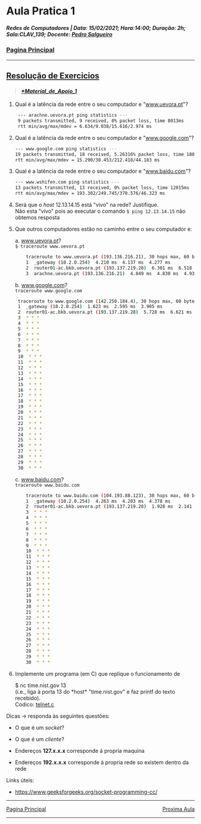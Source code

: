 # Aula Pratica 1  
##### *Redes de Computadores* | **Data:** 15/02/2021; **Hora**:14:00; **Duração**: 2h; **Sala**:CLAV_139; **Docente**: [Pedro Salgueiro](../#docentes)  
### [Pagina Principal](../)
 ---  
## [Resolução de Exercicios](https://www.moodle.uevora.pt/2122/mod/page/view.php?id=46205)
> #### [*\*Material_de_Apoio_1*](Redes%20Prática%2001.pdf)  

1. Qual é a latência da rede entre o seu computador e "www.uevora.pt"?  
   ``` bash 
    --- arachne.uevora.pt ping statistics ---
    9 packets transmitted, 9 received, 0% packet loss, time 8013ms
    rtt min/avg/max/mdev = 6.634/9.038/15.616/2.974 ms
    ```

2. Qual é a latência da rede entre o seu computador e "www.google.com"?
    ``` bash
    --- www.google.com ping statistics ---
    19 packets transmitted, 18 received, 5.26316% packet loss, time 18033ms
    rtt min/avg/max/mdev = 15.290/30.453/212.418/44.183 ms
    ```

3. Qual é a latência da rede entre o seu computador e "www.baidu.com"?  
    ``` bash
    --- www.wshifen.com ping statistics ---
    13 packets transmitted, 13 received, 0% packet loss, time 12015ms
    rtt min/avg/max/mdev = 193.302/249.745/370.576/46.323 ms
    ```

4. Será que o *host* 12.13.14.15 está "vivo" na rede? Justifique.   
    Não esta "vivo" pois ao executar o comando `$ ping 12.13.14.15` não obtemos resposta 

5. Que outros computadores estão no caminho entre o seu computador e:

    a. www.uevora.pt?  
    `$ traceroute www.uevora.pt`  
    ``` bash 
        traceroute to www.uevora.pt (193.136.216.21), 30 hops max, 60 byte packets
        1  _gateway (10.2.0.254)  4.210 ms  4.137 ms  4.277 ms
        2  router01-ac.bkb.uevora.pt (193.137.219.28)  6.301 ms  6.518 ms  6.723 ms
        3  arachne.uevora.pt (193.136.216.21)  4.849 ms  4.830 ms  4.938 ms
    ```

    b. www.google.com?  
    `traceroute www.google.com`
    ``` bash
     traceroute to www.google.com (142.250.184.4), 30 hops max, 60 byte packets
     1  _gateway (10.2.0.254)  1.623 ms  2.595 ms  3.905 ms
     2  router01-ac.bkb.uevora.pt (193.137.219.28)  5.728 ms  6.621 ms  7.770 ms
     3  * * *
     4  * * *
     5  * * *
     6  * * *
     7  * * *
     8  * * *
     9  * * *
     10  * * *
     11  * * *
     12  * * *
     13  * * *
     14  * * *
     15  * * *
     16  * * *
     17  * * *
     18  * * *
     19  * * *
     20  * * *
     21  * * *
     22  * * *
     23  * * *
     24  * * *
     25  * * *
     26  * * *
     27  * * *
     28  * * *
     29  * * *
     30  * * *
    ```

    c. www.baidu.com?  
    `traceroute www.baidu.com`
    ``` bash
        traceroute to www.baidu.com (104.193.88.123), 30 hops max, 60 byte packets
        1  _gateway (10.2.0.254)  4.263 ms  4.203 ms  4.378 ms
        2  router01-ac.bkb.uevora.pt (193.137.219.28)  1.928 ms  2.141 ms  2.353 ms
        3  * * *
        4  * * *
        5  * * *
        6  * * *
        7  * * *
        8  * * *
        9  * * *
        10  * * *
        11  * * *
        12  * * *
        13  * * *
        14  * * *
        15  * * *
        16  * * *
        17  * * *
        18  * * *
        19  * * *
        20  * * *
        21  * * *
        22  * * *
        23  * * *
        24  * * *
        25  * * *
        26  * * *
        27  * * *
        28  * * *
        29  * * *
        30  * * *
    ```  

6. Implemente um programa (em C) que replique o funcionamento de

    $ nc time.nist.gov 13  
(i.e., liga à porta 13 do \*host\* "time.nist.gov" e faz printf do texto recebido).  
 Codico:  [telnet.c](telnet.c)  



Dicas -> responda às seguintes questões:

- O que é um *socket*?

- O que é um *cliente*?
- Endereços **127.x.x.x** corresponde á propria maquina
- Endereços **192.x.x.x** corresponde á propria rede so existem dentro da rede

Links úteis:

- https://www.geeksforgeeks.org/socket-programming-cc/   

---  


<div id="nav">

<span class="left"> <a href="../../" >Pagina Principal</a></span>
<span class="right" ><a href="../aula2" >Proxima Aula</a></span>
</div><br>  

---  


<style>
#nav{
    position: inline-block;
    align-items: center;
    text-align: center;
    
}
.left{
    float: left;
}
.center{
    text-align=center;
}
.right{
    float: right;
}
.red{
    color: red;
}
.markdown-body blockquote {
    background: white;
    padding: 0 1em;
    padding: 0 1em;
    color: #000000;
    border-left: 0.25em solid #007fff;
    }   
 </style>
